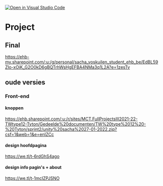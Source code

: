 [![Open in Visual Studio Code](https://classroom.github.com/assets/open-in-vscode-f059dc9a6f8d3a56e377f745f24479a46679e63a5d9fe6f495e02850cd0d8118.svg)](https://classroom.github.com/online_ide?assignment_repo_id=6736629&assignment_repo_type=AssignmentRepo)

# Project
## Final
https://ehb-my.sharepoint.com/:u:/g/personal/sacha_voskuilen_student_ehb_be/EdBL59ZIo-xOiK_G2O0kD6gBQTrhWsHgEFBA4NMa3q1L2A?e=1zesTv
## oude versies
### Front-end
#### knoppen   
https://ehb.sharepoint.com/:u:/r/sites/MCT.FullProjectsIII2021-22-TWtype12-Tyton/Gedeelde%20documenten/TW%20type%2012%20-%20Tyton/sprint2/unity%20sacha%2027-01-2022.zip?csf=1&web=1&e=enIZCc

#### design hoofdpagina
https://we.tl/t-6rdGhS4ago

#### design info pagin's + about
https://we.tl/t-1mcIZPJSNO
